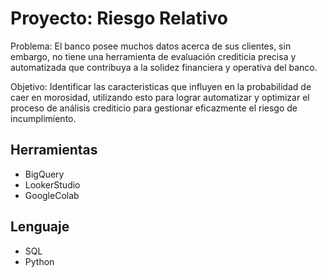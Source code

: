 
# Proyecto: Riesgo Relativo

Problema: El banco posee muchos datos acerca de sus clientes, sin embargo, no tiene una herramienta de evaluación crediticia precisa y automatizada que contribuya a la solidez financiera y operativa del banco.

Objetivo: Identificar las caracteristicas que influyen en la probabilidad de caer en morosidad, utilizando esto para lograr automatizar y optimizar el proceso de análisis crediticio para gestionar eficazmente el riesgo de incumplimiento.

## Herramientas

- BigQuery
- LookerStudio
- GoogleColab

## Lenguaje

- SQL
- Python


